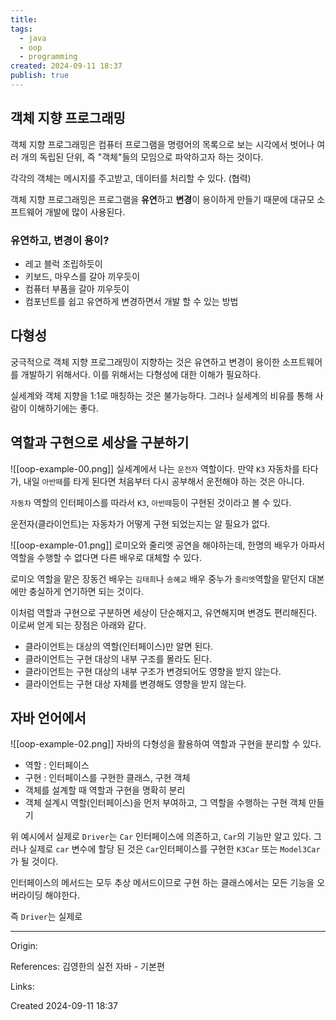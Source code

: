 ```yaml
---
title: 
tags:
  - java
  - oop
  - programming
created: 2024-09-11 18:37
publish: true
---
```

## 객체 지향 프로그래밍
객체 지향 프로그래밍은 컴퓨터 프로그램을 명령어의 목록으로 보는 시각에서 벗어나 여러 개의 독립된 단위, 즉 "객체"들의 모임으로 파악하고자 하는 것이다.

각각의 객체는 메시지를 주고받고, 데이터를 처리할 수 있다. (협력)

객체 지향 프로그래밍은 프로그램을 **유연**하고 **변경**이 용이하게 만들기 때문에 대규모 소프트웨어 개발에 많이 사용된다.

### 유연하고, 변경이 용이?
- 레고 블럭 조립하듯이
- 키보드, 마우스를 갈아 끼우듯이
- 컴퓨터 부품을 갈아 끼우듯이
- 컴포넌트를 쉽고 유연하게 변경하면서 개발 할 수 있는 방법

## 다형성
궁극적으로 객체 지향 프로그래밍이 지향하는 것은 유연하고 변경이 용이한 소프트웨어를 개발하기 위해서다. 이를 위해서는 다형성에 대한 이해가 필요하다.

실세계와 객체 지향을 1:1로 매칭하는 것은 불가능하다. 그러나 실세계의 비유를 통해 사람이 이해하기에는 좋다.

## 역할과 구현으로 세상을 구분하기
![[oop-example-00.png]]
실세계에서 나는 `운전자` 역할이다. 만약 `K3` 자동차를 타다가, 내일 `아반떼`를 타게 된다면 처음부터 다시 공부해서 운전해야 하는 것은 아니다.

`자동차` 역할의 인터페이스를 따라서 `K3`, `아반떼`등이 구현된 것이라고 볼 수 있다.

운전자(클라이언트)는 자동차가 어떻게 구현 되었는지는 알 필요가 없다.

![[oop-example-01.png]]
로미오와 줄리엣 공연을 해야하는데, 한명의 배우가 아파서 역할을 수행할 수 없다면 다른 배우로 대체할 수 있다.

로미오 역할을 맡은 장동건 배우는 `김태희`나 `송혜교` 배우 중누가 `줄리엣`역할을 맡던지 대본에만 충실하게 연기하면 되는 것이다.

이처럼 역할과 구현으로 구분하면 세상이 단순해지고, 유연해지며 변경도 편리해진다. 이로써 얻게 되는 장점은 아래와 같다.

- 클라이언트는 대상의 역할(인터페이스)만 알면 된다.
- 클라이언트는 구현 대상의 내부 구조를 몰라도 된다.
- 클라이언트는 구현 대상의 내부 구조가 변경되어도 영향을 받지 않는다.
- 클라이언트는 구현 대상 자체를 변경해도 영향을 받지 않는다.

## 자바 언어에서
![[oop-example-02.png]]
자바의 다형성을 활용하여 역할과 구현을 분리할 수 있다.
- 역할 : 인터페이스
- 구현 : 인터페이스를 구현한 클래스, 구현 객체
- 객체를 설계할 때 역할과 구현을 명확히 분리
- 객체 설계시 역할(인터페이스)을 먼저 부여하고, 그 역할을 수행하는 구현 객체 만들기

위 예시에서 실제로 `Driver`는 `Car` 인터페이스에 의존하고, `Car`의 기능만 알고 있다. 그러나 실제로 `car` 변수에 할당 된 것은 `Car`인터페이스를 구현한 `K3Car` 또는 `Model3Car`가 될 것이다.

인터페이스의 메서드는 모두 추상 메서드이므로 구현 하는 클래스에서는 모든 기능을 오버라이딩 해야한다.

즉 `Driver`는 실제로 

---
Origin: 

References: 김영한의 실전 자바 - 기본편

Links: 

Created 2024-09-11 18:37